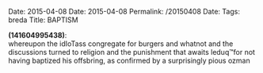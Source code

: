 Date: 2015-04-08
Date: 2015-04-08
Permalink: /20150408
Date: 
Tags: breda
Title: BAPTISM
  
**(141604995438)**:  
whereupon the idIoTass congregate for burgers and whatnot and the discussions turned to religion and the punishment that awaits leduq™for not having baptized his offsbring, as confirmed by a surprisingly pious ozman